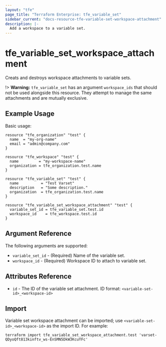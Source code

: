 ```yaml
---
layout: "tfe"
page_title: "Terraform Enterprise: tfe_variable_set"
sidebar_current: "docs-resource-tfe-variable-set-workspace-attachment"
description: |-
  Add a workspace to a variable set.
---
```


# tfe_variable_set_workspace_attachment

Creats and destroys workspace attachments to variable sets.

!> **Warning:** `tfe_variable_set` has an argument `workspace_ids` that should not be used alongside this resource. They attempt to manage the same attachments and are mutually exclusive.

## Example Usage

Basic usage:

```hcl
resource "tfe_organization" "test" {
  name  = "my-org-name"
  email = "admin@company.com"
}

resource "tfe_workspace" "test" {
  name         = "my-workspace-name"
  organization = tfe_organization.test.name
}

resource "tfe_variable_set" "test" {
  name          = "Test Varset"
  description   = "Some description."
  organization  = tfe_organization.test.name
}

resource "tfe_variable_set_workspace_attachment" "test" {
  variable_set_id = tfe_variable_set.test.id
  workspace_id    = tfe_workspace.test.id
}
```

## Argument Reference

The following arguments are supported:

* `variable_set_id` - (Required) Name of the variable set.
* `workspace_id` - (Required) Workspace ID to attach to variable set.

## Attributes Reference

* `id` - The ID of the variable set attachment. ID format: `<variable-set-id>_<workspace-id>`

## Import

Variable set workspace attachment can be imported; use `<variable-set-id>_<workspace-id>` as the import ID. For example:

```shell
terraform import tfe_variable_set_workspace_attachment.test 'varset-QDyoQft813kinftv_ws-EnSMN5DkW3KcuYFc'
```
